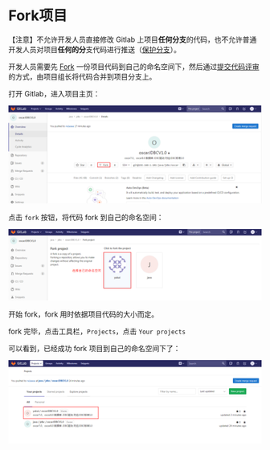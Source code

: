 # Fork项目

【注意】不允许开发人员直接修改 Gitlab 上项目**任何分支**的代码，也不允许普通开发人员对项目**任何的分**支代码进行推送（[保护分支](/setup/protected-branch.md)）。

开发人员需要先 [Fork](https://docs.gitlab.com/ce/gitlab-basics/fork-project.html) 一份项目代码到自己的命名空间下，然后通过[提交代码评审](/review/README.md)的方式，由项目组长将代码合并到项目分支上。

打开 Gitlab，进入项目主页：

![](/assets/create-fork.png)

点击 `fork` 按钮，将代码 fork 到自己的命名空间：

![](/assets/fork-choose.png)

开始 fork，fork 用时依据项目代码的大小而定。

fork 完毕，点击工具栏，`Projects`，点击 `Your projects`

可以看到，已经成功 fork 项目到自己的命名空间下了：

![](/assets/show-fork.png)

